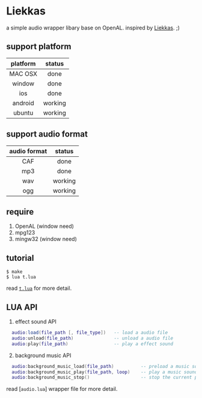 # Liekkas
a simple audio wrapper libary base on OpenAL. inspired by [Liekkas](http://music.163.com/#/song?id=3413895). ;)

## support platform
| platform | status |
|:-------:|:-------:|
| MAC OSX |  done |
| window | done |
| ios | done |
| android |  working |
| ubuntu |  working |


## support audio format 
  | audio format | status |
  |:-------:|:-------:|
  | CAF | done |
  | mp3 | done |
  | wav | working |
  | ogg | working |

## require 
1. OpenAL (window need)
2. mpg123 
3. mingw32 (window need)


## tutorial
```
$ make
$ lua t.lua
```
read [`t.lua`](https://github.com/lvzixun/Liekkas/blob/master/t.lua) for more detail.

## LUA API
1. effect sound API
~~~.lua
  audio:load(file_path [, file_type])   -- load a audio file
  audio:unload(file_path)               -- unload a audio file
  audio:play(file_path)                 -- play a effect sound
~~~

2. background music API
~~~.lua
  audio:background_music_load(file_path)          -- preload a music sound
  audio:background_music_play(file_path, loop)    -- play a music sound, will load audio file when not load.
  audio:background_music_stop()                   -- stop the current playing music sound
~~~
read [`audio.lua`] wrapper file for more detail.